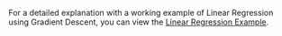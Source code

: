 For a detailed explanation with a working example of Linear Regression using Gradient Descent, you can view the [Linear Regression Example](./linear_regression_gradient_descent.html).

